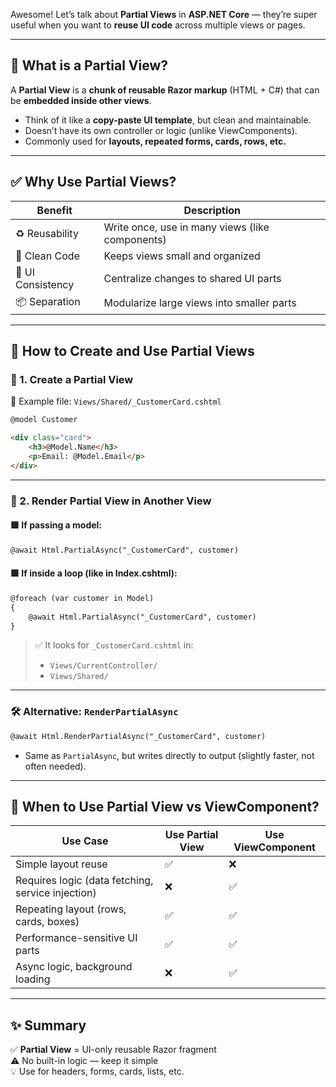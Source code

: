 Awesome! Let’s talk about **Partial Views** in **ASP.NET Core** — they’re super useful when you want to **reuse UI code** across multiple views or pages.

---

## 🎯 What is a Partial View?

A **Partial View** is a **chunk of reusable Razor markup** (HTML + C#) that can be **embedded inside other views**.

- Think of it like a **copy-paste UI template**, but clean and maintainable.
- Doesn’t have its own controller or logic (unlike ViewComponents).
- Commonly used for **layouts, repeated forms, cards, rows, etc.**

---

## ✅ Why Use Partial Views?

| Benefit | Description |
|--------|-------------|
| ♻️ Reusability | Write once, use in many views (like components) |
| 🧹 Clean Code | Keeps views small and organized |
| 🧱 UI Consistency | Centralize changes to shared UI parts |
| 📦 Separation | Modularize large views into smaller parts |

---

## 🔧 How to Create and Use Partial Views

### 🧱 1. Create a Partial View

📁 Example file: `Views/Shared/_CustomerCard.cshtml`

```html
@model Customer

<div class="card">
    <h3>@Model.Name</h3>
    <p>Email: @Model.Email</p>
</div>
```

---

### 🧪 2. Render Partial View in Another View

#### 🟦 If passing a model:
```html
@await Html.PartialAsync("_CustomerCard", customer)
```

#### 🟩 If inside a loop (like in Index.cshtml):
```html
@foreach (var customer in Model)
{
    @await Html.PartialAsync("_CustomerCard", customer)
}
```

> ✅ It looks for `_CustomerCard.cshtml` in:
> - `Views/CurrentController/`
> - `Views/Shared/`

---

### 🛠 Alternative: `RenderPartialAsync`

```html
@await Html.RenderPartialAsync("_CustomerCard", customer)
```

- Same as `PartialAsync`, but writes directly to output (slightly faster, not often needed).

---

## 📌 When to Use Partial View vs ViewComponent?

| Use Case | Use Partial View | Use ViewComponent |
|----------|------------------|-------------------|
| Simple layout reuse | ✅ | ❌ |
| Requires logic (data fetching, service injection) | ❌ | ✅ |
| Repeating layout (rows, cards, boxes) | ✅ | ✅ |
| Performance-sensitive UI parts | ✅ | ✅ |
| Async logic, background loading | ❌ | ✅ |

---

## ✨ Summary

✅ **Partial View** = UI-only reusable Razor fragment  
⚠️ No built-in logic — keep it simple  
💡 Use for headers, forms, cards, lists, etc.

